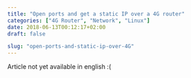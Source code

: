 ```yaml
---
title: "Open ports and get a static IP over a 4G router"
categories: ["4G Router", "Network", "Linux"]
date: 2018-06-13T00:12:17+02:00
draft: false

slug: "open-ports-and-static-ip-over-4G"
---
```


Article not yet available in english :(
